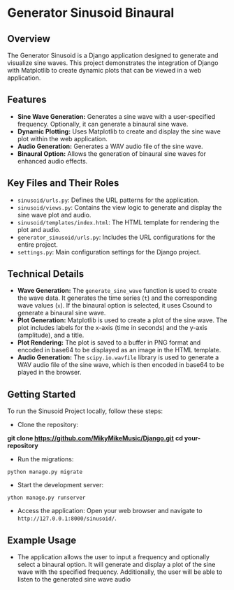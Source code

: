 # Generator Sinusoid Binaural
 
## Overview
The Generator Sinusoid is a Django application designed to generate and visualize sine waves. This project demonstrates the integration of Django with Matplotlib to create dynamic plots that can be viewed in a web application.

## Features
- **Sine Wave Generation:** Generates a sine wave with a user-specified frequency. Optionally, it can generate a binaural sine wave.
- **Dynamic Plotting:** Uses Matplotlib to create and display the sine wave plot within the web application.
- **Audio Generation:** Generates a WAV audio file of the sine wave.
- **Binaural Option:** Allows the generation of binaural sine waves for enhanced audio effects.

## Key Files and Their Roles
- `sinusoid/urls.py`: Defines the URL patterns for the application.
- `sinusoid/views.py`: Contains the view logic to generate and display the sine wave plot and audio.
- `sinusoid/templates/index.html`: The HTML template for rendering the plot and audio.
- `generator_sinusoid/urls.py`: Includes the URL configurations for the entire project.
- `settings.py`: Main configuration settings for the Django project.

## Technical Details
- **Wave Generation:** The `generate_sine_wave` function is used to create the wave data. It generates the time series (`t`) and the corresponding wave values (`x`). If the binaural option is selected, it uses Csound to generate a binaural sine wave.
- **Plot Generation:** Matplotlib is used to create a plot of the sine wave. The plot includes labels for the x-axis (time in seconds) and the y-axis (amplitude), and a title.
- **Plot Rendering:** The plot is saved to a buffer in PNG format and encoded in base64 to be displayed as an image in the HTML template.
- **Audio Generation:** The `scipy.io.wavfile` library is used to generate a WAV audio file of the sine wave, which is then encoded in base64 to be played in the browser.

## Getting Started
To run the Sinusoid Project locally, follow these steps:

- Clone the repository:

**git clone https://github.com/MikyMikeMusic/Django.git**
**cd your-repository**


- Run the migrations:

```python manage.py migrate```

- Start the development server:
  
```ython manage.py runserver```

- Access the application: Open your web browser and navigate to `http://127.0.0.1:8000/sinusoid/`.

## Example Usage

- The application allows the user to input a frequency and optionally select a binaural option. It will generate and display a plot of the sine wave with the specified frequency. Additionally, the user will be able to listen to the generated sine wave audio
  

  
